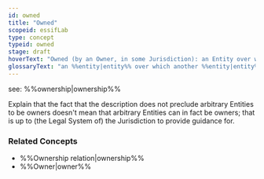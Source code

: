 ```yaml
---
id: owned
title: "Owned"
scopeid: essifLab
type: concept
typeid: owned
stage: draft
hoverText: "Owned (by an Owner, in some Jurisdiction): an Entity over which another Entity (its Owner) has the power (duty, right) to enjoy it, dispose of it and control it; that power is limited to (the scope of) that Jurisdiction, and by its rules."
glossaryText: "an %%entity|entity%% over which another %%entity|entity%% (its %%owner|owner%%) has the power (duty, right) to enjoy it, dispose of it and control it; that power is limited to (the scope of) that %%jurisdiction|jurisdiction%%, and by its rules."
---
```


see: %%ownership|ownership%%

Explain that the fact that the description does not preclude arbitrary Entities to be owners doesn't mean that arbitrary Entities can in fact be owners; that is up to (the Legal System of) the Jurisdiction to provide guidance for.

### Related Concepts
- %%Ownership relation|ownership%%
- %%Owner|owner%%